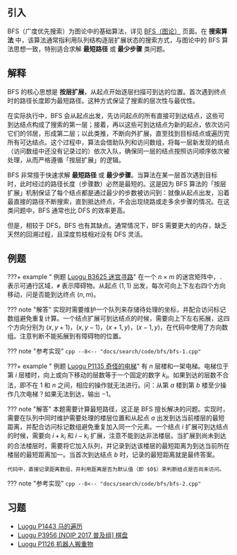 ## 引入

BFS（广度优先搜索）为图论中的基础算法，详见 [BFS（图论）](../graph/bfs.md) 页面。在 **搜索算法** 中，该算法通常指利用队列结构逐层扩展状态的搜索方式，与图论中的 BFS 算法思想一致，特别适合求解 **最短路径** 或 **最少步骤** 类问题。

## 解释

BFS 的核心思想是 **按层扩展**，从起点开始逐层扫描可到达的位置。首次遇到终点时的路径长度即为最短路径。这种方式保证了搜索的层次性与最优性。

在实际执行中，BFS 会从起点出发，先访问起点的所有直接可到达结点，这些可到达结点构成了搜索的第一层；接着，再以这些可到达结点为新的起点，依次访问它们的邻居，形成第二层；以此类推，不断向外扩展，直至找到目标结点或遍历完所有可达结点。这个过程中，算法会借助队列和访问数组，将每一层新发现的结点（访问数组中还没有记录过的）依次入队，确保同一层的结点按照访问顺序依次被处理，从而严格遵循「按层扩展」的逻辑。

BFS 非常擅于快速求解 **最短路径** 或 **最少步骤**。当算法在某一层首次遇到目标时，此时经过的路径长度（步骤数）必然是最短的。这是因为 BFS 算法的「按层扩展」机制保证了每个结点都是通过最少的步数被访问到：就像从起点出发，沿着最直接的路径不断搜索，直到抵达终点，不会出现绕路或走多余步骤的情况。在这类问题中，BFS 通常也比 DFS 的效率更高。

但是，相较于 DFS，BFS 也有其缺点。通常情况下，BFS 需要更大的内存，缺乏天然的回溯过程，且深度剪枝相对没有 DFS 灵活。

## 例题

???+ example " 例题 [Luogu B3625 迷宫寻路](https://www.luogu.com.cn/problem/B3625)"
    在一个 $n \times m$ 的迷宫矩阵中，`.` 表示可通行区域，`#` 表示障碍物。从起点 $(1,1)$ 出发，每次可向上下左右四个方向移动，问是否能到达终点 $(n,m)$。

??? note "解答"
    实现时需要维护一个队列来存储待处理的坐标，并配合访问标记数组避免重复计算。一个结点扩展可到达结点的时候，需要向上下左右拓展，这四个方向分别为 $(x, y + 1)$，$(x, y - 1)$，$(x + 1, y)$，$(x - 1, y)$，在代码中使用了方向数组。注意判断不能拓展到有障碍物的位置。

??? note "参考实现"
    ```cpp
    --8<-- "docs/search/code/bfs/bfs-1.cpp"
    ```

???+ example " 例题 [Luogu P1135 奇怪的电梯](https://www.luogu.com.cn/problem/P1135)"
    有 $n$ 层楼和一架电梯。电梯位于第 $i$ 层楼时，向上或向下移动的层数等于一个固定的数字 $k_i$。如果到达的层数不合法，即不在 $1$ 和 $n$ 之间，相应的操作就无法进行。问：从第 $a$ 楼到第 $b$ 楼至少操作几次电梯？如果无法到达，输出 $-1$。

??? note "解答"
    本题需要计算最短路径，这正是 BFS 擅长解决的问题。实现时，需要在队列中同时维护需要处理的楼层位置和从起点 $a$ 出发到达当前楼层的最短距离，并配合访问标记数组避免重复加入同一个元素。一个结点 $i$ 扩展可到达结点的时候，需要向 $i + k_i$ 和 $i - k_i$ 扩展，注意不能到达非法楼层。当扩展到尚未到达的合法楼层时，需要将它加入队列，并记录到达该楼层的最短距离为到达当前所在楼层的最短距离加一。当首次到达结点 $b$ 时，记录的最短距离就是最终答案。
    
    代码中，直接记录距离数组，并利用距离是否为默认值（即 $0$）来判断结点是否尚未访问。

??? note "参考实现"
    ```cpp
    --8<-- "docs/search/code/bfs/bfs-2.cpp"
    ```

## 习题

-   [Luogu P1443 马的遍历](https://www.luogu.com.cn/problem/P1443)
-   [Luogu P3956 \[NOIP 2017 普及组\] 棋盘](https://www.luogu.com.cn/problem/P3956)
-   [Luogu P1126 机器人搬重物](https://www.luogu.com.cn/problem/P1126)
